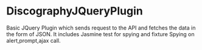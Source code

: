 DiscographyJQueryPlugin
=======================
Basic JQuery Plugin which sends request to the API and fetches the data in the form of JSON.
It includes Jasmine test for spying and fixture
Spying on alert,prompt,ajax call. 

